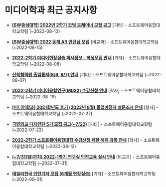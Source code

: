 # 미디어학과 최근 공지사항

* **[[SW중심대학] 2022년 2학기 코딩 트레이너 모집 공고](https://media.ajou.ac.kr/media/board/board01.jsp?mode=view&amp;article_no=230727&amp;board_wrapper=%2Fmedia%2Fboard%2Fboard01.jsp&amp;pager.offset=0&amp;board_no=304)**
 [기타] - 소프트웨어융합대학교학팀 (~2022-08-13)

* **[[SW중심대학] 2022 동계 A3 인턴십 모집](https://media.ajou.ac.kr/media/board/board01.jsp?mode=view&amp;article_no=230705&amp;board_wrapper=%2Fmedia%2Fboard%2Fboard01.jsp&amp;pager.offset=0&amp;board_no=304)**
 [비교과] - 소프트웨어융합대학교학팀 (~2022-08-15)

* **[2022-2학기 미디어현장실습 회사정보 - 학생모집 안내](https://media.ajou.ac.kr/media/board/board01.jsp?mode=view&amp;article_no=230688&amp;board_wrapper=%2Fmedia%2Fboard%2Fboard01.jsp&amp;pager.offset=0&amp;board_no=304)**
 [기타] - 소프트웨어융합대학교학팀 (~2022-08-08)

* **[산학협력원 출입통제(8/6, 8/7) 안내](https://media.ajou.ac.kr/media/board/board01.jsp?mode=view&amp;article_no=230675&amp;board_wrapper=%2Fmedia%2Fboard%2Fboard01.jsp&amp;pager.offset=0&amp;board_no=304)**
 [기타] - 소프트웨어융합대학교학팀 (~2022-08-07)

* **[2022-2학기 미디어융합연구(M022) 수강신청 안내](https://media.ajou.ac.kr/media/board/board01.jsp?mode=view&amp;article_no=230576&amp;board_wrapper=%2Fmedia%2Fboard%2Fboard01.jsp&amp;pager.offset=0&amp;board_no=304)**
 [학사] - 소프트웨어융합대학교학팀 (~2022-08-19)

* **[[미디어학과] 2021학년도 후기 (2022년 8월) 졸업예정자 설문조사 안내](https://media.ajou.ac.kr/media/board/board01.jsp?mode=view&amp;article_no=230572&amp;board_wrapper=%2Fmedia%2Fboard%2Fboard01.jsp&amp;pager.offset=0&amp;board_no=304)**
 [행사] - 소프트웨어융합대학교학팀 (~2022-07-27)

* **[국민외교 디자인단 5기 모집 공고(~7/22)](https://media.ajou.ac.kr/media/board/board01.jsp?mode=view&amp;article_no=230526&amp;board_wrapper=%2Fmedia%2Fboard%2Fboard01.jsp&amp;pager.offset=0&amp;board_no=304)**
 [기타] - 소프트웨어융합대학교학팀 (~2022-07-22)

* **[2022-2학기 소프트웨어융합대학 수강신청 제한 해제 과목 안내](https://media.ajou.ac.kr/media/board/board01.jsp?mode=view&amp;article_no=230423&amp;board_wrapper=%2Fmedia%2Fboard%2Fboard01.jsp&amp;pager.offset=0&amp;board_no=304)**
 [학사] - 소프트웨어융합대학교학팀 (~2022-08-12)

* **[(~7/31(일)까지) 2022-1학기 연구실 안전교육 실시 안내](https://media.ajou.ac.kr/media/board/board01.jsp?mode=view&amp;article_no=230398&amp;board_wrapper=%2Fmedia%2Fboard%2Fboard01.jsp&amp;pager.offset=0&amp;board_no=304)**
 [비교과] - 소프트웨어융합대학교학팀 (~2022-07-31)

* **[데일리한국 인턴기자 모집 (6개월 현장실습)](https://media.ajou.ac.kr/media/board/board01.jsp?mode=view&amp;article_no=230344&amp;board_wrapper=%2Fmedia%2Fboard%2Fboard01.jsp&amp;pager.offset=0&amp;board_no=304)**
 [기타] - 소프트웨어융합대학교학팀 (~2022-09-01)
